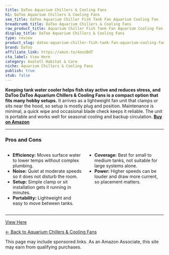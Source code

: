 ```yaml
---
title: DaToo Aquarium Chillers & Cooling Fans
h1: DaToo Aquarium Chillers & Cooling Fans
seo_title: DaToo Aquarium Chiller Fish Tank Fan Aquarium Cooling Fan
breadcrumb_title: DaToo Aquarium Chillers & Cooling Fans
raw_product_title: Aquarium Chiller Fish Tank Fan Aquarium Cooling Fan
display_title: DaToo Aquarium Chillers & Cooling Fans
type: review
product_slug: datoo-aquarium-chiller-fish-tank-fan-aquarium-cooling-fan
brand: DaToo
affiliate_link: https://amzn.to/4oozBdT
cta_label: View Here
category: Axolotl Habitat & Care
niche: Aquarium Chillers & Cooling Fans
publish: true
stub: false
---
```


<div id="intro" class="full-width">
  <p><strong>Keeping tank water cooler helps fish stay active and reduces stress, and DaToo DaToo Aquarium Chillers & Cooling Fans is a compact option that fits many hobby setups.</strong> It arrives as a lightweight fan unit that clamps or sits near the hood, so setup is mostly plug and position. Maintenance is minimal, a quick wipe and occasional blade check keeps it reliable. The unit is portable and works well for seasonal cooling and backup circulation. <a href="https://amzn.to/4oozBdT" rel="nofollow sponsored noopener" target="_blank"><strong>Buy on Amazon</strong></a></p>
</div>

<hr />
<h3 id="pros-cons">Pros and Cons</h3>
<div class="pc-grid" style="display:grid;grid-template-columns:1fr 1fr;gap:16px;">
  <ul>
    <li><strong>Efficiency:</strong> Moves surface water to lower temps without complex plumbing.</li>
    <li><strong>Noise:</strong> Quiet at moderate speeds so it does not disturb the room.</li>
    <li><strong>Setup:</strong> Simple clamp or sit installation gets it running in minutes.</li>
    <li><strong>Portability:</strong> Lightweight and easy to move between tanks.</li>
  </ul>
  <ul>
    <li><strong>Coverage:</strong> Best for small to medium tanks, not suitable for large systems alone.</li>
    <li><strong>Power:</strong> Higher speeds can be louder and draw more current, so placement matters.</li>
  </ul>
</div>
<hr
<p><a class="btn" href="https://amzn.to/4oozBdT" target="_blank" rel="nofollow sponsored noopener">View Here</a></p>
<p><a href="/roundups/axolotl-habitat-care/aquarium-chillers-cooling-fans/">← Back to Aquarium Chillers & Cooling Fans</a></p>
<aside class="disclosure">This page may include sponsored links. As an Amazon Associate, this site may earn from qualifying purchases.</aside>
